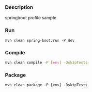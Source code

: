### Description
springboot profile sample.

### Run
```
mvn clean spring-boot:run -P dev
```

### Compile
```bash
mvn clean compile -P [env] -DskipTests
``` 

### Package
```
mvn clean package -P [env] -DskipTests
```